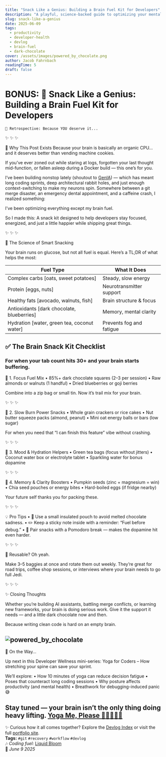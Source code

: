 ```yaml
---
title: "Snack Like a Genius: Building a Brain Fuel Kit for Developers"
description: "A playful, science-backed guide to optimizing your mental performance with smart snacks"
slug: snack-like-a-genius
date: 2025-06-09
tags:
  - productivity
  - developer-health
  - devlog
  - brain-fuel
  - dark-chocolate
cover: /assets/images/powered_by_chocolate.png
author: Jacob Fahrnbach
readingTime: 5
draft: false
---
```


# BONUS: 🧠 Snack Like a Genius: Building a Brain Fuel Kit for Developers

```
🌿 Retrospective: Because YOU deserve it...
```

✨ ✨ ✨

🚀 Why This Post Exists
Because your brain is basically an organic CPU… and it deserves better than vending machine cookies.

If you’ve ever zoned out while staring at logs, forgotten your last thought mid-function, or fallen asleep during a Docker build — this one’s for you.

I’ve been building nonstop lately (shoutout to [GenIA](https://fahrnbach.one/)) — which has meant long coding sprints, deep architectural rabbit holes, and just enough context-switching to make my neurons spin. Somewhere between a git merge disaster, an emergency dental appointment, and a caffeine crash, I realized something:

I've been optimizing everything except my brain fuel.

So I made this:
A snack kit designed to help developers stay focused, energized, and just a little happier while shipping great things.

✨ ✨ ✨

🌟 The Science of Smart Snacking

Your brain runs on glucose, but not all fuel is equal.
Here’s a TL;DR of what helps the most:

| Fuel Type | What It Does |
|-----------|----------------|
| Complex carbs [oats, sweet potatoes] | Steady, slow energy |
| Protein [eggs, nuts] | Neurotransmitter support |
| Healthy fats [avocado, walnuts, fish] | Brain structure & focus |
| Antioxidants [dark chocolate, blueberries] | Memory, mental clarity |
| Hydration [water, green tea, coconut water] | Prevents fog and fatigue |

## ✅ The Brain Snack Kit Checklist

### For when your tab count hits 30+ and your brain starts buffering.

🔹 1. Focus Fuel Mix
	•	85%+ dark chocolate squares (2–3 per session)
	•	Raw almonds or walnuts (1 handful)
	•	Dried blueberries or goji berries

Combine into a zip bag or small tin. Now it’s trail mix for your brain.

✨ ✨ ✨

🔹 2. Slow Burn Power Snacks
	•	Whole grain crackers or rice cakes
	•	Nut butter squeeze packs (almond, peanut)
	•	Mini oat energy balls or bars (low sugar)

For when you need that “I can finish this feature” vibe without crashing.

✨ ✨ ✨

🔹 3. Mood & Hydration Helpers
	•	Green tea bags (focus without jitters)
	•	Coconut water box or electrolyte tablet
	•	Sparkling water for bonus dopamine

✨ ✨ ✨

🔹 4. Memory & Clarity Boosters
	•	Pumpkin seeds (zinc + magnesium = win)
	•	Chia seed pouches or energy bites
	•	Hard-boiled eggs (if fridge nearby)

Your future self thanks you for packing these.

✨ ✨ ✨

💡 Pro Tips
	•	🧊 Use a small insulated pouch to avoid melted chocolate sadness.
	•	✏️ Keep a sticky note inside with a reminder: “Fuel before debug.”
	•	🔁 Pair snacks with a Pomodoro break — makes the dopamine hit even harder.

✨ ✨ ✨

🔁 Reusable? Oh yeah.

Make 3–5 baggies at once and rotate them out weekly.
They’re great for road trips, coffee shop sessions, or interviews where your brain needs to go full Jedi.

✨ ✨ ✨

✨ Closing Thoughts

Whether you’re building AI assistants, battling merge conflicts, or learning new frameworks, your brain is doing serious work. Give it the support it needs — and a little dark chocolate now and then.

Because writing clean code is hard on an empty brain.

![powered_by_chocolate](../images/powered_by_chocolate.png)
---

🧘 On the Way…

Up next in this Developer Wellness mini-series:
Yoga for Coders – How stretching your spine can save your sprint.

We’ll explore:
	•	How 10 minutes of yoga can reduce decision fatigue
	•	Poses that counteract long coding sessions
	•	Why posture affects productivity (and mental health)
	•	Breathwork for debugging-induced panic 😅

Stay tuned — your brain isn’t the only thing doing heavy lifting.
[Yoga Me, Please 🧘🧘‍♀️🧘‍♂️](https://blog.fahrnbach.one/yoga-for-coders)
---
✨ Curious how it all comes together? Explore the [Devlog Index](https://github.com/fahrnbach/one/discussions/4) or visit the full [portfolio site](https://fahrnbach.one).  
**Tags:** `#git` `#recovery` `#workflow` `#devlog`  
🎶 *Coding fuel:* [Liquid Bloom](https://www.youtube.com/watch?v=21dO4k_4Y8U)  
📅 *June 9 2025*
